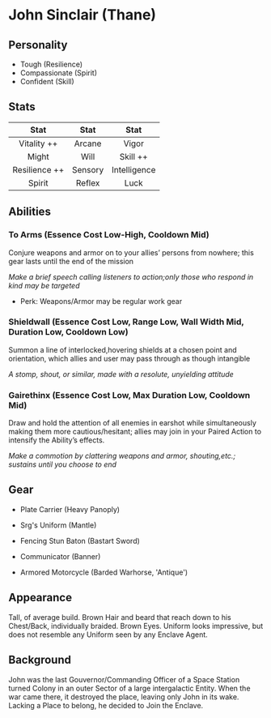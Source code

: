 # John Sinclair (Thane)

## Personality

- Tough (Resilience)
- Compassionate (Spirit)
- Confident (Skill)

## Stats

|     Stat      |  Stat   |     Stat     |
| :-----------: | :-----: | :----------: |
|  Vitality ++  | Arcane  |    Vigor     |
|     Might     |  Will   |   Skill ++   |
| Resilience ++ | Sensory | Intelligence |
|    Spirit     | Reflex  |     Luck     |

## Abilities

### To Arms (Essence Cost Low-High, Cooldown Mid)
 Conjure weapons and armor on to your allies’ persons from
 nowhere; this gear lasts until the end of the mission

*Make a brief speech calling listeners to action;only those who respond in kind may be targeted*

- Perk: Weapons/Armor may be regular work gear
  
### Shieldwall (Essence Cost Low, Range Low, Wall Width Mid, Duration Low, Cooldown Low)
 
 Summon a line of interlocked,hovering shields at a chosen point
 and orientation, which allies and user may pass through as 
 though intangible

*A stomp, shout, or similar, made with a resolute, unyielding attitude*


### Gairethinx (Essence Cost Low, Max Duration Low, Cooldown Mid)

 Draw and hold the attention of all enemies in earshot while
 simultaneously making them more cautious/hesitant; allies may
 join in your Paired Action to intensify the Ability’s effects.

*Make a commotion by clattering weapons and armor, shouting,etc.; sustains until you choose to end*


## Gear

- Plate Carrier (Heavy Panoply)
- Srg's Uniform (Mantle)
- Fencing Stun Baton (Bastart Sword)

- Communicator (Banner)
- Armored Motorcycle (Barded Warhorse, 'Antique')
  
## Appearance

Tall, of average build. Brown Hair and beard that reach down to his Chest/Back, individually braided. Brown Eyes. Uniform looks impressive, but does not resemble any Uniform seen by any Enclave Agent.

## Background

John was the last Gouvernor/Commanding Officer of a Space Station turned Colony in an outer Sector of a large intergalactic Entity. When the war came there, it destroyed the place, leaving only John in its wake. Lacking a Place to belong, he decided to Join the Enclave.

